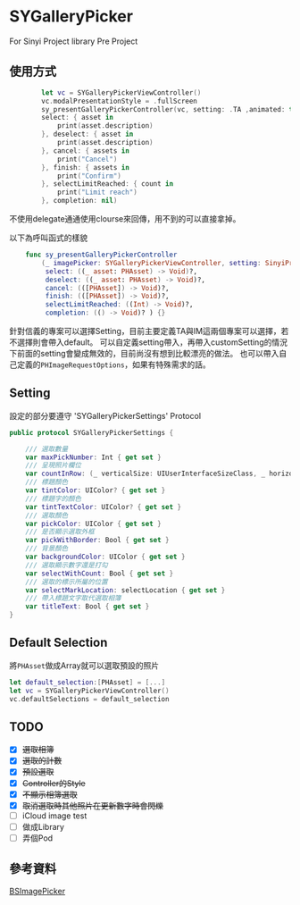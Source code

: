 # SYGalleryPicker
For Sinyi Project library Pre Project

## 使用方式
```swift
        let vc = SYGalleryPickerViewController()
        vc.modalPresentationStyle = .fullScreen
        sy_presentGalleryPickerController(vc, setting: .TA ,animated: true,
        select: { asset in
            print(asset.description)
        }, deselect: { asset in
            print(asset.description)
        }, cancel: { assets in
            print("Cancel")
        }, finish: { assets in
            print("Confirm")
        }, selectLimitReached: { count in
            print("Limit reach")
        }, completion: nil)
```
不使用delegate通通使用clourse來回傳，用不到的可以直接拿掉。


以下為呼叫函式的樣貌
```swift
    func sy_presentGalleryPickerController
        (_ imagePicker: SYGalleryPickerViewController, setting: SinyiProject = .basic, customSetting:SYGalleryPickerSettings? = nil , requestOptions: PHImageRequestOptions? = nil, animated: Bool,
         select: ((_ asset: PHAsset) -> Void)?,
         deselect: ((_ asset: PHAsset) -> Void)?,
         cancel: (([PHAsset]) -> Void)?,
         finish: (([PHAsset]) -> Void)?,
         selectLimitReached: ((Int) -> Void)?,
         completion: (() -> Void)? ) {}
```
針對信義的專案可以選擇Setting，目前主要定義TA與IM這兩個專案可以選擇，若不選擇則會帶入default。
可以自定義setting帶入，再帶入customSetting的情況下前面的setting會變成無效的，目前尚沒有想到比較漂亮的做法。
也可以帶入自己定義的`PHImageRequestOptions`，如果有特殊需求的話。

## Setting
設定的部分要遵守 'SYGalleryPickerSettings' Protocol

```swift
public protocol SYGalleryPickerSettings {

    /// 選取數量
    var maxPickNumber: Int { get set }
    /// 呈現照片欄位
    var countInRow: (_ verticalSize: UIUserInterfaceSizeClass, _ horizontalSize: UIUserInterfaceSizeClass) -> Int { get set }
    /// 標題顏色
    var tintColor: UIColor? { get set }
    /// 標題字的顏色
    var tintTextColor: UIColor? { get set }
    /// 選取顏色
    var pickColor: UIColor { get set }
    /// 是否顯示選取外框
    var pickWithBorder: Bool { get set }
    /// 背景顏色
    var backgroundColor: UIColor { get set }
    /// 選取顯示數字還是打勾
    var selectWithCount: Bool { get set }
    /// 選取的標示所屬的位置
    var selectMarkLocation: selectLocation { get set }
    /// 帶入標題文字取代選取相簿
    var titleText: Bool { get set }
}
```

## Default Selection
將`PHAsset`做成Array就可以選取預設的照片
 ```swift
 let default_selection:[PHAsset] = [...]
 let vc = SYGalleryPickerViewController()
 vc.defaultSelections = default_selection
 ```

## TODO
- [x] ~~選取相簿~~
- [x] ~~選取的計數~~
- [x] ~~預設選取~~
- [x] ~~Controller的Style~~
- [x] ~~不顯示相簿選取~~
- [x] ~~取消選取時其他照片在更新數字時會閃爍~~
- [ ] iCloud image test
- [ ] 做成Library
- [ ] 弄個Pod

## 參考資料
[BSImagePicker](https://github.com/mikaoj/BSImagePicker)